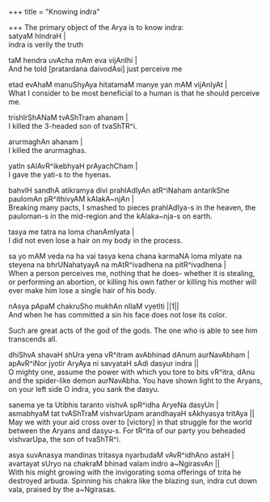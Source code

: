 +++
title = "Knowing indra"

+++
The primary object of the Arya is to know indra:  
satyaM hIndraH |  
indra is verily the truth

taM hendra uvAcha mAm eva vijAnIhi |  
And he told \[pratardana daivodAsi\] just perceive me

etad evAhaM manuShyAya hitatamaM manye yan mAM vijAnIyAt |  
What I consider to be most beneficial to a human is that he should
perceive me.

trishIrShANaM tvAShTram ahanam |  
I killed the 3-headed son of tvaShTR^i.

arurmaghAn ahanam |  
I killed the arurmaghas.

yatIn sAlAvR^ikebhyaH prAyachCham |  
I gave the yati-s to the hyenas.

bahvIH sandhA atikramya divi prahlAdIyAn atR^iNaham antarikShe paulomAn
pR^ithivyAM kAlakA\~njAn |  
Breaking many pacts, I smashed to pieces prahlAdIya-s in the heaven, the
pauloman-s in the mid-region and the kAlaka\~nja-s on earth.

tasya me tatra na loma chanAmIyata |  
I did not even lose a hair on my body in the process.

sa yo mAM veda na ha vai tasya kena chana karmaNA loma mIyate na steyena
na bhrUNahatyayA na mAtR^ivadhena na pitR^ivadhena |  
When a person perceives me, nothing that he does- whether it is
stealing, or performing an abortion, or killing his own father or
killing his mother will ever make him lose a single hair of his body.

nAsya pApaM chakruSho mukhAn nIlaM vyetIti ||1||  
And when he has committed a sin his face does not lose its color.

Such are great acts of the god of the gods. The one who is able to see
him transcends all.

dhiShvA shavaH shUra yena vR^itram avAbhinad dAnum aurNavAbham |  
apAvR^iNor jyotir AryAya ni savyataH sAdi dasyur indra ||  
O mighty one, assume the power with which you tore to bits vR^itra, dAnu
and the spider-like demon aurNavAbha. You have shown light to the
Aryans, on your left side O indra, you sank the dasyu.

sanema ye ta Utibhis taranto vishvA spR^idha AryeNa dasyUn |  
asmabhyaM tat tvAShTraM vishvarUpam arandhayaH sAkhyasya tritAya ||  
May we with your aid cross over to \[victory\] in that struggle for the
world between the Aryans and dasyu-s. For tR^ita of our party you
beheaded vishvarUpa, the son of tvaShTR^i.

asya suvAnasya mandinas tritasya nyarbudaM vAvR^idhAno astaH |  
avartayat sUryo na chakraM bhinad valam indro a\~NgirasvAn ||  
With his might growing with the invigorating soma offerings of trita he
destroyed arbuda. Spinning his chakra like the blazing sun, indra cut
down vala, praised by the a\~Ngirasas.
